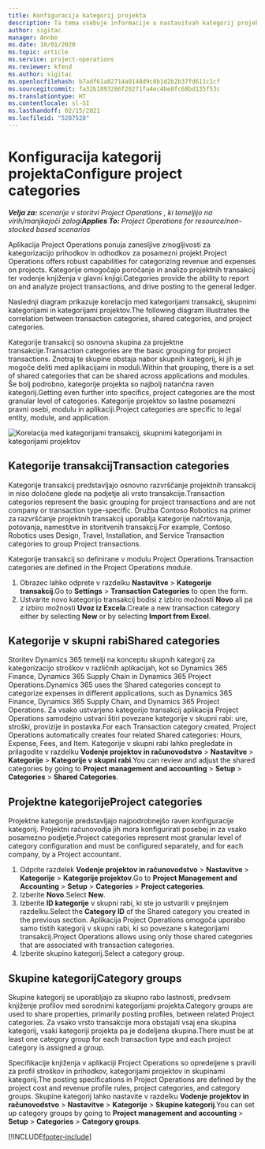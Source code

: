 ```yaml
---
title: Konfiguracija kategorij projekta
description: Ta tema vsebuje informacije o nastavitvah kategorij projekta.
author: sigitac
manager: Annbe
ms.date: 10/01/2020
ms.topic: article
ms.service: project-operations
ms.reviewer: kfend
ms.author: sigitac
ms.openlocfilehash: b7adf61a82714a0148d9c8b1d2b2b37fd611c1cf
ms.sourcegitcommit: fa32b1893286f20271fa4ec4be8fc68bd135f53c
ms.translationtype: HT
ms.contentlocale: sl-SI
ms.lasthandoff: 02/15/2021
ms.locfileid: "5287528"
---
```

# <a name="configure-project-categories"></a><span data-ttu-id="22009-103">Konfiguracija kategorij projekta</span><span class="sxs-lookup"><span data-stu-id="22009-103">Configure project categories</span></span>

<span data-ttu-id="22009-104">_**Velja za:** scenarije v storitvi Project Operations , ki temeljijo na virih/manjkajoči zalogi_</span><span class="sxs-lookup"><span data-stu-id="22009-104">_**Applies To:** Project Operations for resource/non-stocked based scenarios_</span></span>

<span data-ttu-id="22009-105">Aplikacija Project Operations ponuja zanesljive zmogljivosti za kategorizacijo prihodkov in odhodkov za posamezni projekt.</span><span class="sxs-lookup"><span data-stu-id="22009-105">Project Operations offers robust capabilities for categorizing revenue and expenses on projects.</span></span> <span data-ttu-id="22009-106">Kategorije omogočajo poročanje in analizo projektnih transakcij ter vodenje knjiženja v glavni knjigi.</span><span class="sxs-lookup"><span data-stu-id="22009-106">Categories provide the ability to report on and analyze project transactions, and drive posting to the general ledger.</span></span>

<span data-ttu-id="22009-107">Naslednji diagram prikazuje korelacijo med kategorijami transakcij, skupnimi kategorijami in kategorijami projektov.</span><span class="sxs-lookup"><span data-stu-id="22009-107">The following diagram illustrates the correlation between transaction categories, shared categories, and project categories.</span></span> 

<span data-ttu-id="22009-108">Kategorije transakcij so osnovna skupina za projektne transakcije.</span><span class="sxs-lookup"><span data-stu-id="22009-108">Transaction categories are the basic grouping for project transactions.</span></span> <span data-ttu-id="22009-109">Znotraj te skupine obstaja nabor skupnih kategorij, ki jih je mogoče deliti med aplikacijami in moduli.</span><span class="sxs-lookup"><span data-stu-id="22009-109">Within that grouping, there is a set of shared categories that can be shared across applications and modules.</span></span> <span data-ttu-id="22009-110">Še bolj podrobno, kategorije projekta so najbolj natančna raven kategorij.</span><span class="sxs-lookup"><span data-stu-id="22009-110">Getting even further into specifics, project categories are the most granular level of categories.</span></span> <span data-ttu-id="22009-111">Kategorije projektov so lastne posamezni pravni osebi, modulu in aplikaciji.</span><span class="sxs-lookup"><span data-stu-id="22009-111">Project categories are specific to legal entity, module, and application.</span></span>

![Korelacija med kategorijami transakcij, skupnimi kategorijami in kategorijami projektov](media/project-categories.png)

## <a name="transaction-categories"></a><span data-ttu-id="22009-113">Kategorije transakcij</span><span class="sxs-lookup"><span data-stu-id="22009-113">Transaction categories</span></span>

<span data-ttu-id="22009-114">Kategorije transakcij predstavljajo osnovno razvrščanje projektnih transakcij in niso določene glede na podjetje ali vrsto transakcije.</span><span class="sxs-lookup"><span data-stu-id="22009-114">Transaction categories represent the basic grouping for project transactions and are not company or transaction type-specific.</span></span> <span data-ttu-id="22009-115">Družba Contoso Robotics na primer za razvrščanje projektnih transakcij uporablja kategorije načrtovanja, potovanja, namestitve in storitvenih transakcij.</span><span class="sxs-lookup"><span data-stu-id="22009-115">For example, Contoso Robotics uses Design, Travel, Installation, and Service Transaction categories to group Project transactions.</span></span>

<span data-ttu-id="22009-116">Kategorije transakcij so definirane v modulu Project Operations.</span><span class="sxs-lookup"><span data-stu-id="22009-116">Transaction categories are defined in the Project Operations module.</span></span> 
1. <span data-ttu-id="22009-117">Obrazec lahko odprete v razdelku **Nastavitve** \> **Kategorije transakcij**.</span><span class="sxs-lookup"><span data-stu-id="22009-117">Go to **Settings** \> **Transaction Categories** to open the form.</span></span> 
2. <span data-ttu-id="22009-118">Ustvarite novo kategorijo transakcij bodisi z izbiro možnosti **Novo** ali pa z izbiro možnosti **Uvoz iz Excela**.</span><span class="sxs-lookup"><span data-stu-id="22009-118">Create a new transaction category either by selecting **New** or by selecting **Import from Excel**.</span></span>

## <a name="shared-categories"></a><span data-ttu-id="22009-119">Kategorije v skupni rabi</span><span class="sxs-lookup"><span data-stu-id="22009-119">Shared categories</span></span>

<span data-ttu-id="22009-120">Storitev Dynamics 365 temelji na konceptu skupnih kategorij za kategorizacijo stroškov v različnih aplikacijah, kot so Dynamics 365 Finance, Dynamics 365 Supply Chain in Dynamics 365 Project Operations.</span><span class="sxs-lookup"><span data-stu-id="22009-120">Dynamics 365 uses the Shared categories concept to categorize expenses in different applications, such as Dynamics 365 Finance, Dynamics 365 Supply Chain, and Dynamics 365 Project Operations.</span></span> <span data-ttu-id="22009-121">Za vsako ustvarjeno kategorijo transakcij aplikacija Project Operations samodejno ustvari štiri povezane kategorije v skupni rabi: ure, stroški, provizije in postavka.</span><span class="sxs-lookup"><span data-stu-id="22009-121">For each Transaction category created, Project Operations automatically creates four related Shared categories: Hours, Expense, Fees, and Item.</span></span> <span data-ttu-id="22009-122">Kategorije v skupni rabi lahko pregledate in prilagodite v razdelku **Vodenje projektov in računovodstvo** \> **Nastavitve** \> **Kategorije** \> **Kategorije v skupni rabi**.</span><span class="sxs-lookup"><span data-stu-id="22009-122">You can review and adjust the shared categories by going to **Project management and accounting** \> **Setup** \> **Categories** \> **Shared Categories**.</span></span>

## <a name="project-categories"></a><span data-ttu-id="22009-123">Projektne kategorije</span><span class="sxs-lookup"><span data-stu-id="22009-123">Project categories</span></span>

<span data-ttu-id="22009-124">Projektne kategorije predstavljajo najpodrobnejšo raven konfiguracije kategorij. Projektni računovodja jih mora konfigurirati posebej in za vsako posamezno podjetje.</span><span class="sxs-lookup"><span data-stu-id="22009-124">Project categories represent most granular level of category configuration and must be configured separately, and for each company, by a Project accountant.</span></span>

1. <span data-ttu-id="22009-125">Odprite razdelek **Vodenje projektov in računovodstvo** \> **Nastavitve** \> **Kategorije** \> **Kategorije projektov**.</span><span class="sxs-lookup"><span data-stu-id="22009-125">Go to **Project Management and Accounting** \> **Setup** \> **Categories** \> **Project categories**.</span></span>
2. <span data-ttu-id="22009-126">Izberite **Novo**.</span><span class="sxs-lookup"><span data-stu-id="22009-126">Select **New**.</span></span>
3. <span data-ttu-id="22009-127">Izberite **ID kategorije** v skupni rabi, ki ste jo ustvarili v prejšnjem razdelku.</span><span class="sxs-lookup"><span data-stu-id="22009-127">Select the **Category ID** of the Shared category you created in the previous section.</span></span> <span data-ttu-id="22009-128">Aplikacija Project Operations omogoča uporabo samo tistih kategorij v skupni rabi, ki so povezane s kategorijami transakcij.</span><span class="sxs-lookup"><span data-stu-id="22009-128">Project Operations allows using only those shared categories that are associated with transaction categories.</span></span>
4. <span data-ttu-id="22009-129">Izberite skupino kategorij.</span><span class="sxs-lookup"><span data-stu-id="22009-129">Select a category group.</span></span>

## <a name="category-groups"></a><span data-ttu-id="22009-130">Skupine kategorij</span><span class="sxs-lookup"><span data-stu-id="22009-130">Category groups</span></span>

<span data-ttu-id="22009-131">Skupine kategorij se uporabljajo za skupno rabo lastnosti, predvsem knjiženje profilov med sorodnimi kategorijami projekta.</span><span class="sxs-lookup"><span data-stu-id="22009-131">Category groups are used to share properties, primarily posting profiles, between related Project categories.</span></span> <span data-ttu-id="22009-132">Za vsako vrsto transakcije mora obstajati vsaj ena skupina kategorij, vsaki kategoriji projekta pa je dodeljena skupina.</span><span class="sxs-lookup"><span data-stu-id="22009-132">There must be at least one category group for each transaction type and each project category is assigned a group.</span></span>

<span data-ttu-id="22009-133">Specifikacije knjiženja v aplikaciji Project Operations so opredeljene s pravili za profil stroškov in prihodkov, kategorijami projektov in skupinami kategorij.</span><span class="sxs-lookup"><span data-stu-id="22009-133">The posting specifications in Project Operations are defined by the project cost and revenue profile rules, project categories, and category groups.</span></span> <span data-ttu-id="22009-134">Skupine kategorij lahko nastavite v razdelku **Vodenje projektov in računovodstvo** \> **Nastavitve** \> **Kategorije** \> **Skupine kategorij**.</span><span class="sxs-lookup"><span data-stu-id="22009-134">You can set up category groups by going to **Project management and accounting** \> **Setup** \> **Categories** \> **Category groups**.</span></span>


[!INCLUDE[footer-include](../includes/footer-banner.md)]